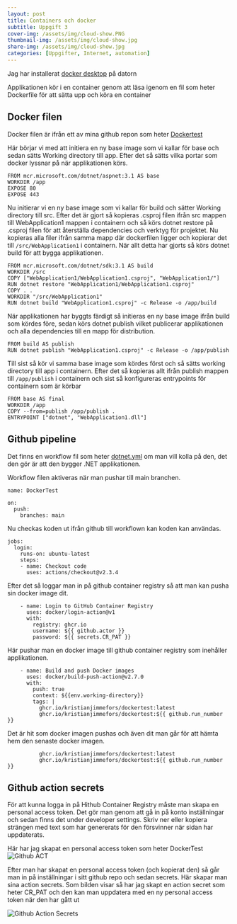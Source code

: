 ```yaml
---
layout: post
title: Containers och docker
subtitle: Uppgift 3
cover-img: /assets/img/cloud-show.PNG
thumbnail-img: /assets/img/cloud-show.jpg
share-img: /assets/img/cloud-show.jpg
categories: [Uppgifter, Internet, automation]
---
```


Jag har installerat [docker desktop](https://docs.docker.com/get-docker/) på datorn

Applikationen kör i en container genom att läsa igenom en fil som heter Dockerfile för att sätta upp och köra en container

## Docker filen

Docker filen är ifrån ett av mina github repon som heter [Dockertest](https://github.com/Kristianjimmefors/Dockertest)

Här börjar vi med att initiera en ny base image som vi kallar för base och sedan sätts Working directory till app. Efter det så sätts vilka portar som docker lyssnar på när applikationen körs.

``` 
FROM mcr.microsoft.com/dotnet/aspnet:3.1 AS base
WORKDIR /app
EXPOSE 80
EXPOSE 443
```

Nu initierar vi en ny base image som vi kallar för build och sätter Working directory till src. Efter det är gjort så kopieras .csproj filen ifrån src mappen till WebApplication1 mappen i containern och så körs dotnet restore på .csproj filen för att återställa dependencies och verktyg för projektet. Nu kopieras alla filer ifrån samma mapp där dockerfilen ligger och kopierar det till ```/src/WebApplication1``` i containern. När allt detta har gjorts så körs dotnet build för att bygga applikationen.
```
FROM mcr.microsoft.com/dotnet/sdk:3.1 AS build
WORKDIR /src
COPY ["WebApplication1/WebApplication1.csproj", "WebApplication1/"]
RUN dotnet restore "WebApplication1/WebApplication1.csproj"
COPY . .
WORKDIR "/src/WebApplication1"
RUN dotnet build "WebApplication1.csproj" -c Release -o /app/build
```


När applikationen har byggts färdigt så initieras en ny base image ifrån build som kördes före, sedan körs dotnet publish vilket publicerar applikationen och alla dependencies till en mapp för distribution. 
```
FROM build AS publish
RUN dotnet publish "WebApplication1.csproj" -c Release -o /app/publish
```

Till sist så kör vi samma base image som kördes först och så sätts working directory till app i containern. Efter det så kopieras allt ifrån publish mappen till ```/app/publish``` i containern och sist så konfigureras entrypoints för containern som är körbar
```
FROM base AS final
WORKDIR /app
COPY --from=publish /app/publish .
ENTRYPOINT ["dotnet", "WebApplication1.dll"]
```


## Github pipeline

Det finns en workflow fil som heter [dotnet.yml](https://github.com/Kristianjimmefors/Dockertest/blob/main/.github/workflows/dotnet.yml) om man vill kolla på den, det den gör är att den bygger .NET applikationen.

Workflow filen aktiveras när man pushar till main branchen.
```
name: DockerTest

on:
  push:
    branches: main
```

Nu checkas koden ut ifrån github till workflown kan koden kan användas. 
```
jobs:
  login:
    runs-on: ubuntu-latest
    steps:
    - name: Checkout code
      uses: actions/checkout@v2.3.4
```

Efter det så loggar man in på github container registry så att man kan pusha sin docker image dit.
```
    - name: Login to GitHub Container Registry
      uses: docker/login-action@v1
      with:
        registry: ghcr.io
        username: ${{ github.actor }}
        password: ${{ secrets.CR_PAT }}
```

Här pushar man en docker image till github container registry som inehåller applikationen.
```
    - name: Build and push Docker images
      uses: docker/build-push-action@v2.7.0
      with:
        push: true
        context: ${{env.working-directory}}
        tags: |
          ghcr.io/kristianjimmefors/dockertest:latest
          ghcr.io/kristianjimmefors/dockertest:${{ github.run_number }}
```

Det är hit som docker imagen pushas och även dit man går för att hämta hem den senaste docker imagen.
```
          ghcr.io/kristianjimmefors/dockertest:latest
          ghcr.io/kristianjimmefors/dockertest:${{ github.run_number }}
```

## Github action secrets

För att kunna logga in på Hithub Container Registry måste man skapa en personal access token. Det gör man genom att gå in på konto inställningar och sedan finns det under developer settings. Skriv ner eller kopiera strängen med text som har genererats för den försvinner när sidan har uppdaterats.

Här har jag skapat en personal access token som heter DockerTest
![Github ACT](https://raw.githubusercontent.com/Kristianjimmefors/Programmerings-grottan/main/assets/img/github-act.PNG)

Efter man har skapat en personal access token (och kopierat den) så går man in på inställningar i sitt github repo och sedan secrets. Här skapar man sina action secrets. Som bilden visar så har jag skapt en action secret som heter CR_PAT och den kan man uppdatera med en ny personal access token när den har gått ut

![Github Action Secrets](https://raw.githubusercontent.com/Kristianjimmefors/Programmerings-grottan/main/assets/img/github-action-secret.PNG)

